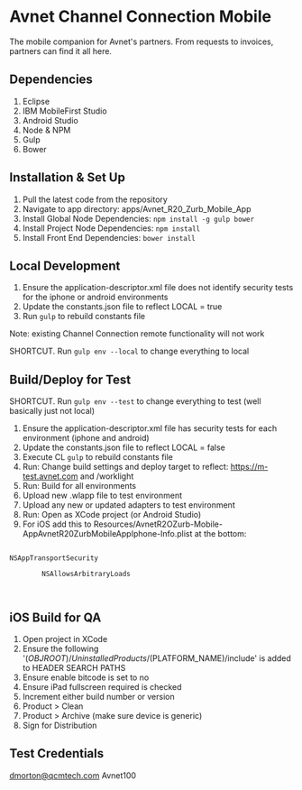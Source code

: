 # Avnet Channel Connection Mobile

The mobile companion for Avnet's partners.  From requests to invoices, partners can find it all here.


## Dependencies

1. Eclipse
2. IBM MobileFirst Studio
2. Android Studio 
3. Node & NPM
4. Gulp 
5. Bower

## Installation & Set Up

1. Pull the latest code from the repository
2. Navigate to app directory: apps/Avnet_R20_Zurb_Mobile_App
3. Install Global Node Dependencies: `npm install -g gulp bower`
4. Install Project Node Dependencies: `npm install`
5. Install Front End Dependencies: `bower install`


## Local Development

1. Ensure the application-descriptor.xml file does not identify security tests for the iphone or android environments
2. Update the constants.json file to reflect LOCAL = true
3. Run `gulp` to rebuild constants file

Note: existing Channel Connection remote functionality will not work

SHORTCUT. Run `gulp env --local` to change everything to local


## Build/Deploy for Test

SHORTCUT. Run `gulp env --test` to change everything to test (well basically just not local)

1. Ensure the application-descriptor.xml file has security tests for each environment (iphone and android)
2. Update the constants.json file to reflect LOCAL = false
3. Execute CL `gulp` to rebuild constants file
4. Run: Change build settings and deploy target to reflect: https://m-test.avnet.com and /worklight
5. Run: Build for all environments
6. Upload new .wlapp file to test environment
7. Upload any new or updated adapters to test environment
7. Run: Open as XCode project (or Android Studio)
8. For iOS add this to Resources/AvnetR2OZurb-Mobile-AppAvnetR20ZurbMobileAppIphone-Info.plist at the bottom:

<code>
<key>NSAppTransportSecurity</key>
    <dict>
        <key>NSAllowsArbitraryLoads</key>
        <true/>
    </dict>
</code>

## iOS Build for QA

1. Open project in XCode
2. Ensure the following '$(OBJROOT)/UninstalledProducts/$(PLATFORM_NAME)/include' is added to HEADER SEARCH PATHS
3. Ensure enable bitcode is set to no
4. Ensure iPad fullscreen required is checked 
5. Increment either build number or version
6. Product > Clean
7. Product > Archive (make sure device is generic)
8. Sign for Distribution




## Test Credentials

dmorton@qcmtech.com
Avnet100